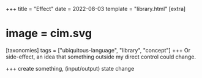 +++
title = "Effect"
date = 2022-08-03
template = "library.html"
[extra]
#  image = cim.svg
[taxonomies]
   tags = ["ubiquitous-language", "library", "concept"]
+++
Or side-effect, an idea that something outside my direct control could change.

+++
create something, (input/output)
state change